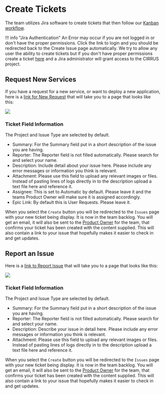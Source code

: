 # Create Tickets

The team utilizes Jira software to create tickets that then follow our [Kanban workflow](agile.md#kanban-board). 

!!! info "Jira Authentication"
    An Error may occur if you are not logged in or don't have the proper permissions. 
    Click the link to login and you should be redirected back to the Create Issue page automatically. 
    We try to allow any user the ability to create tickets but if you don't have proper permissions 
    create a ticket <a href="https://ithelp.ucar.edu/servicedesk/customer/portal/2/create/17">here</a> and a Jira administrator will grant access to the CIRRUS project.


## Request New Services

If you have a request for a new service, or want to deploy a new application, here is a <a href="https://jira.ucar.edu/secure/CreateIssueDetails!init.jspa?pid=18470&issuetype=10903&customfield_10281=CCPP-108">link for New Request</a> that will take you to a page that looks like this:

<img src="../../media/jira/user-request.png"/>

### Ticket Field Information
The Project and Issue Type are selected by default.

- Summary: For the Summary field put in a short description of the issue you are having.
- Reporter: The Reporter field is not filled automatically. Please search for and select your name.
- Description: Include detail about your issue here. Please include any error messages or information you think is relevant. 
- Attachment: Please use this field to upload any relevant images or files. Instead of pasting lines of logs directly in to the description upload a text file here and reference it. 
- Assignee: This is set to Automatic by default. Please leave it and the teams Product Owner will make sure it is assigned accordingly.  
- Epic Link: By default this is User Requests. Please leave it. 

When you select the `Create` button you will be redirected to the `Issues` page with your new ticket being display. It is now in the team backlog. You will get an email, it will also be sent to the [Product Owner](agile.md#via-the-agile-product-owner-po) for the team, that confirms your ticket has been created with the content supplied. This will also contain a link to your issue that hopefully makes it easier to check in and get updates. 

## Report an Issue

Here is a [link to Report Issue](https://jira.ucar.edu/secure/CreateIssueDetails!init.jspa?pid=18470&issuetype=10905) that will take you to a page that looks like this:

<img src="../../media/jira/create-issue.png"/>

### Ticket Field Information
The Project and Issue Type are selected by default.

- Summary: For the Summary field put in a short description of the issue you are having.
- Reporter: The Reporter field is not filled automatically. Please search for and select your name.
- Description: Describe your issue in detail here. Please include any error messages or information you think is relevant. 
- Attachment: Please use this field to upload any relevant images or files. Instead of pasting lines of logs directly in to the description upload a text file here and reference it. 

When you select the `Create` button you will be redirected to the `Issues` page with your new ticket being display. It is now in the team backlog. You will get an email, it will also be sent to the [Product Owner](agile.md#via-the-agile-product-owner-po) for the team, that confirms your ticket has been created with the content supplied. This will also contain a link to your issue that hopefully makes it easier to check in and get updates. 